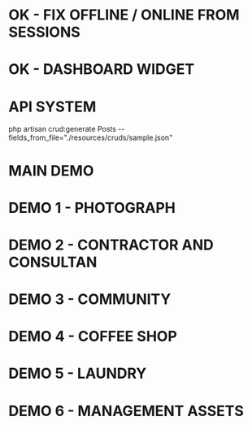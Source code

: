 # OK - FIX OFFLINE / ONLINE FROM SESSIONS
# OK - DASHBOARD WIDGET
# API SYSTEM
php artisan crud:generate Posts --fields_from_file="./resources/cruds/sample.json"

# MAIN DEMO
# DEMO 1 - PHOTOGRAPH
# DEMO 2 - CONTRACTOR AND CONSULTAN
# DEMO 3 - COMMUNITY
# DEMO 4 - COFFEE SHOP
# DEMO 5 - LAUNDRY
# DEMO 6 - MANAGEMENT ASSETS
